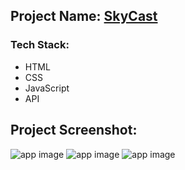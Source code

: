 ## Project Name: [SkyCast](https://skycast-js.netlify.app)

### Tech Stack:
- HTML
- CSS
- JavaScript
- API

## Project Screenshot:
![app image](https://i.ibb.co/FH9CGvh/1.png)
![app image](https://i.ibb.co/yymbQcq/2.png)
![app image](https://i.ibb.co/DVBSQft/3.png)

